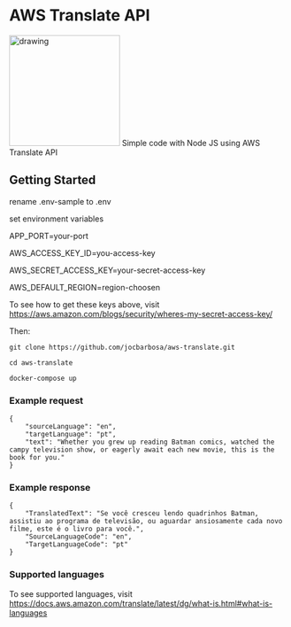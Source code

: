 # AWS Translate API
<img src="https://raw.githubusercontent.com/jocbarbosa/aws-translate/master/.github/aws.png" alt="drawing" width="200"/>
Simple code with Node JS using AWS Translate API

## Getting Started

rename .env-sample to .env

set environment variables

APP_PORT=your-port

AWS_ACCESS_KEY_ID=you-access-key

AWS_SECRET_ACCESS_KEY=your-secret-access-key

AWS_DEFAULT_REGION=region-choosen

To see how to get these keys above, visit https://aws.amazon.com/blogs/security/wheres-my-secret-access-key/


Then:

```
git clone https://github.com/jocbarbosa/aws-translate.git

cd aws-translate

docker-compose up
```


### Example request
```
{
    "sourceLanguage": "en",
    "targetLanguage": "pt",
    "text": "Whether you grew up reading Batman comics, watched the campy television show, or eagerly await each new movie, this is the book for you."
}
```

### Example response
```
{
    "TranslatedText": "Se você cresceu lendo quadrinhos Batman, assistiu ao programa de televisão, ou aguardar ansiosamente cada novo filme, este é o livro para você.",
    "SourceLanguageCode": "en",
    "TargetLanguageCode": "pt"
}
```

### Supported languages

To see supported languages, visit https://docs.aws.amazon.com/translate/latest/dg/what-is.html#what-is-languages
